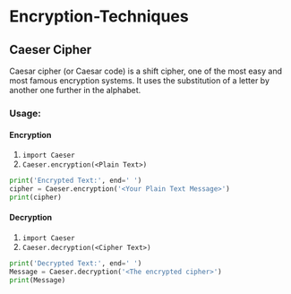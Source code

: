 # Encryption-Techniques


## Caeser Cipher
Caesar cipher (or Caesar code) is a shift cipher, one of the most easy and most famous encryption systems. It uses the substitution of a letter by another one further in the alphabet.

### Usage:

#### Encryption
 1. ```import Caeser```
 2. ```Caeser.encryption(<Plain Text>)```

  ```python
  print('Encrypted Text:', end=' ')
  cipher = Caeser.encryption('<Your Plain Text Message>')
  print(cipher)
  ```

#### Decryption
 1. ```import Caeser```
 2. ```Caeser.decryption(<Cipher Text>)```
  
  ```python
  print('Decrypted Text:', end=' ')
  Message = Caeser.decryption('<The encrypted cipher>')
  print(Message)
  ```
